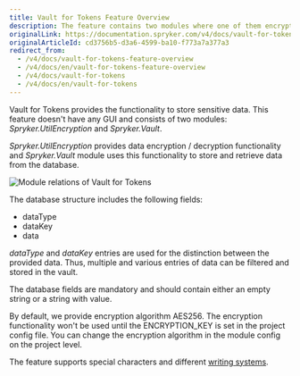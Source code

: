 ```yaml
---
title: Vault for Tokens Feature Overview
description: The feature contains two modules where one of them encrypts/decrypts data and the other one - stores and retrieves data from the database
originalLink: https://documentation.spryker.com/v4/docs/vault-for-tokens-feature-overview
originalArticleId: cd3756b5-d3a6-4599-ba10-f773a7a377a3
redirect_from:
  - /v4/docs/vault-for-tokens-feature-overview
  - /v4/docs/en/vault-for-tokens-feature-overview
  - /v4/docs/vault-for-tokens
  - /v4/docs/en/vault-for-tokens
---
```


Vault for Tokens provides the functionality to store sensitive data. This feature doesn't have any GUI and consists of two modules: _Spryker.UtilEncryption_ and _Spryker.Vault_. 

_Spryker.UtilEncryption_ provides data encryption / decryption functionality and _Spryker.Vault_ module uses this functionality to store and retrieve data from the database.

![Module relations of Vault for Tokens](https://spryker.s3.eu-central-1.amazonaws.com/docs/Features/Workflow+&+Process+Management/Vault+for+Tokens/Vault+for+Tokens+Feature+Overview/module-relations-vault-for-tokens.png) 

The database structure includes the following fields:

* dataType
* dataKey
* data

_dataType_ and _dataKey_ entries are used for the distinction between the provided data. Thus, multiple and various entries of data can be filtered and stored in the vault.

The database fields are mandatory and should contain either an empty string or a string with value. 

By default, we provide encryption algorithm AES256. The encryption functionality won't be used until the ENCRYPTION_KEY is set in the project config file. You can change the encryption algorithm in the module config on the project level.

The feature supports special characters and different [writing systems](https://en.wikipedia.org/wiki/Writing_system#Logographic_systems).

<!-- Last review date: Aug 06, 2019 by Oksana Karasyova-->
